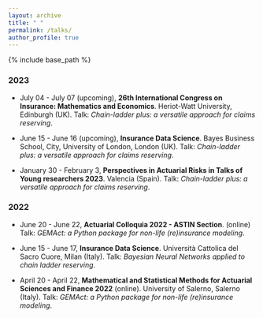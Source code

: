 ```yaml
---
layout: archive
title: " "
permalink: /talks/
author_profile: true
---
```


{% include base_path %}

### 2023

* July 04 - July 07 (upcoming), **26th International Congress on Insurance: Mathematics and Economics**. Heriot-Watt University, Edinburgh (UK). Talk: *Chain-ladder plus: a versatile approach for claims reserving*.

* June 15 - June 16 (upcoming), **Insurance Data Science**. Bayes Business School, City, University of London, London (UK). Talk: *Chain-ladder plus: a versatile approach for claims reserving*.

* January 30 - February 3, **Perspectives in Actuarial Risks in Talks of Young researchers 2023**. Valencia (Spain). Talk: *Chain-ladder plus: a versatile approach for claims reserving*.

### 2022

* June 20 - June 22, **Actuarial Colloquia 2022 - ASTIN Section**. (online) Talk: *GEMAct: a Python package for non-life (re)insurance modeling*.

* June 15 - June 17, **Insurance Data Science**. Università Cattolica del Sacro Cuore, Milan (Italy). Talk: *Bayesian Neural Networks applied to chain ladder reserving*.

* April 20 - April 22, **Mathematical and Statistical Methods for Actuarial Sciences and Finance 2022** (online). University of Salerno, Salerno (Italy). Talk: *GEMAct: a Python package for non-life (re)insurance modeling*.
